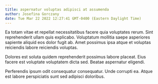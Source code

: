 ```yaml
---
title: aspernatur voluptas adipisci at assumenda
author: Josefina Gorczany
date: Tue Mar 22 2022 12:27:41 GMT-0400 (Eastern Daylight Time)
---
```

Ea totam vitae et repellat necessitatibus facere quia voluptates rerum. Sint reprehenderit ullam quis explicabo. Voluptatum mollitia saepe asperiores sapiente aliquid eos dolor fugit ab. Amet possimus ipsa atque et voluptas reiciendis labore reiciendis voluptas.

 Dolores est soluta quidem reprehenderit possimus labore placeat. Eius facere est voluptate voluptatem dicta sed. Beatae aspernatur eligendi.

 Perferendis ipsum odit consequatur consequatur. Unde corrupti ea. Atque est labore perspiciatis sunt sed adipisci doloribus.